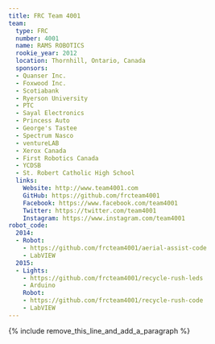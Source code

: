 ```yaml
---
title: FRC Team 4001
team:
  type: FRC
  number: 4001
  name: RAMS ROBOTICS
  rookie_year: 2012
  location: Thornhill, Ontario, Canada
  sponsors:
  - Quanser Inc.
  - Foxwood Inc.
  - Scotiabank
  - Ryerson University
  - PTC
  - Sayal Electronics
  - Princess Auto
  - George's Tastee
  - Spectrum Nasco
  - ventureLAB
  - Xerox Canada
  - First Robotics Canada
  - YCDSB
  - St. Robert Catholic High School
  links:
    Website: http://www.team4001.com
    GitHub: https://github.com/frcteam4001
    Facebook: https://www.facebook.com/team4001
    Twitter: https://twitter.com/team4001
    Instagram: https://www.instagram.com/team4001
robot_code:
  2014:
  - Robot:
    - https://github.com/frcteam4001/aerial-assist-code
    - LabVIEW
  2015:
  - Lights:
    - https://github.com/frcteam4001/recycle-rush-leds
    - Arduino
    Robot:
    - https://github.com/frcteam4001/recycle-rush-code
    - LabVIEW
---
```


{% include remove_this_line_and_add_a_paragraph %}